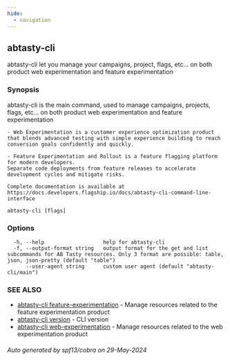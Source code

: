 ```yaml
---
hide:
  - navigation
---
```

## abtasty-cli

abtasty-cli let you manage your campaigns, project, flags, etc... on both product web experimentation and feature experimentation

### Synopsis

abtasty-cli is the main command, used to manage campaigns, projects, flags, etc... on both product web experimentation and feature experimentation
	
	- Web Experimentation is a customer experience optimization product that blends advanced testing with simple experience building to reach conversion goals confidently and quickly.

	- Feature Experimentation and Rollout is a feature flagging platform for modern developers. 
	Separate code deployments from feature releases to accelerate development cycles and mitigate risks.
	
	Complete documentation is available at https://docs.developers.flagship.io/docs/abtasty-cli-command-line-interface

```
abtasty-cli [flags]
```

### Options

```
  -h, --help                   help for abtasty-cli
  -f, --output-format string   output format for the get and list subcommands for AB Tasty resources. Only 3 format are possible: table, json, json-pretty (default "table")
      --user-agent string      custom user agent (default "abtasty-cli/main")
```

### SEE ALSO

* [abtasty-cli feature-experimentation](abtasty-cli_feature-experimentation.md)	 - Manage resources related to the feature experimentation product
* [abtasty-cli version](abtasty-cli_version.md)	 - CLI version
* [abtasty-cli web-experimentation](abtasty-cli_web-experimentation.md)	 - Manage resources related to the web experimentation product

###### Auto generated by spf13/cobra on 29-May-2024
